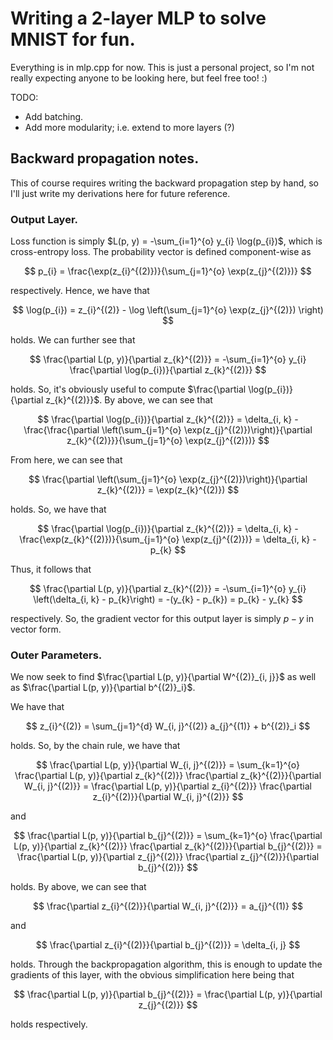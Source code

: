 # Writing a 2-layer MLP to solve MNIST for fun.

Everything is in mlp.cpp for now. This is just a personal project, so I'm not really expecting anyone to be looking here, but feel free too! :)

TODO:
- Add batching.
- Add more modularity; i.e. extend to more layers (?)

## Backward propagation notes. 

This of course requires writing the backward propagation step by hand, so I'll just write my derivations here for future reference.

### Output Layer. 

Loss function is simply $L(p, y) = -\sum_{i=1}^{o} y_{i} \log(p_{i})$, which is cross-entropy loss. The probability vector is defined component-wise as 

$$ p_{i} = \frac{\exp(z_{i}^{(2)})}{\sum_{j=1}^{o} \exp(z_{j}^{(2)})} $$

respectively. Hence, we have that 

$$ \log(p_{i}) = z_{i}^{(2)} - \log \left(\sum_{j=1}^{o} \exp(z_{j}^{(2)}) \right) $$ 

holds. We can further see that 

$$ \frac{\partial L(p, y)}{\partial z_{k}^{(2)}} = -\sum_{i=1}^{o} y_{i} \frac{\partial \log(p_{i})}{\partial z_{k}^{(2)}} $$

holds. So, it's obviously useful to compute $\frac{\partial \log(p_{i})}{\partial z_{k}^{(2)}}$. By above, we can see that 

$$ \frac{\partial \log(p_{i})}{\partial z_{k}^{(2)}} = \delta_{i, k} - \frac{\frac{\partial \left(\sum_{j=1}^{o} \exp(z_{j}^{(2)})\right)}{\partial z_{k}^{(2)}}}{\sum_{j=1}^{o} \exp(z_{j}^{(2)})} $$
 
From here, we can see that 

$$ \frac{\partial \left(\sum_{j=1}^{o} \exp(z_{j}^{(2)})\right)}{\partial z_{k}^{(2)}} = \exp(z_{k}^{(2)}) $$ 

holds. So, we have that 

$$ \frac{\partial \log(p_{i})}{\partial z_{k}^{(2)}} = \delta_{i, k} - \frac{\exp(z_{k}^{(2)})}{\sum_{j=1}^{o} \exp(z_{j}^{(2)})} = \delta_{i, k} - p_{k} $$ 

Thus, it follows that 

$$ \frac{\partial L(p, y)}{\partial z_{k}^{(2)}} = -\sum_{i=1}^{o} y_{i} \left(\delta_{i, k} - p_{k}\right) = -(y_{k} - p_{k}) = p_{k} - y_{k} $$ 

respectively. So, the gradient vector for this output layer is simply $p - y$ in vector form.

### Outer Parameters.

We now seek to find $\frac{\partial L(p, y)}{\partial W^{(2)}_{i, j}}$ as well as $\frac{\partial L(p, y)}{\partial b^{(2)}_i}$.

We have that 

$$ z_{i}^{(2)} = \sum_{j=1}^{d} W_{i, j}^{(2)} a_{j}^{(1)} + b^{(2)}_i $$

holds. So, by the chain rule, we have that 

$$ \frac{\partial L(p, y)}{\partial W_{i, j}^{(2)}} = \sum_{k=1}^{o} \frac{\partial L(p, y)}{\partial z_{k}^{(2)}} \frac{\partial z_{k}^{(2)}}{\partial W_{i, j}^{(2)}} = \frac{\partial L(p, y)}{\partial z_{i}^{(2)}} \frac{\partial z_{i}^{(2)}}{\partial W_{i, j}^{(2)}} $$ 

and

$$ \frac{\partial L(p, y)}{\partial b_{j}^{(2)}} = \sum_{k=1}^{o} \frac{\partial L(p, y)}{\partial z_{k}^{(2)}} \frac{\partial z_{k}^{(2)}}{\partial b_{j}^{(2)}} = \frac{\partial L(p, y)}{\partial z_{j}^{(2)}} \frac{\partial z_{j}^{(2)}}{\partial b_{j}^{(2)}} $$

holds. By above, we can see that 

$$ \frac{\partial z_{i}^{(2)}}{\partial W_{i, j}^{(2)}} = a_{j}^{(1)} $$ 

and 

$$ \frac{\partial z_{i}^{(2)}}{\partial b_{j}^{(2)}} = \delta_{i, j} $$ 

holds. Through the backpropagation algorithm, this is enough to update the gradients of this layer, with the obvious simplification here being that  

$$ \frac{\partial L(p, y)}{\partial b_{j}^{(2)}} = \frac{\partial L(p, y)}{\partial z_{j}^{(2)}} $$ 

holds respectively.



